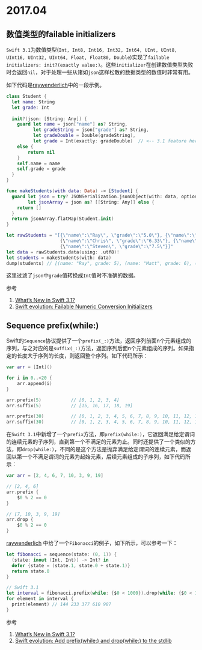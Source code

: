 # 2017.04

数值类型的failable initializers
---------

`Swift 3.1`为数值类型(`Int, Int8, Int16, Int32, Int64, UInt, UInt8, UInt16, UInt32, UInt64, Float, Float80, Double`)实现了`failable initializers: init?(exactly value:)`。这些`initializer`在创建数值类型失败时会返回`nil`，对于处理一些从诸如`json`这样松散的数据类型的数值时非常有用。

如下代码是[raywenderlich]((https://www.raywenderlich.com/156352/whats-new-in-swift-3-1))中的一段示例。

```swift
class Student {
  let name: String
  let grade: Int
  
  init?(json: [String: Any]) {
    guard let name = json["name"] as? String,
          let gradeString = json["grade"] as? String,
          let gradeDouble = Double(gradeString),
          let grade = Int(exactly: gradeDouble)  // <-- 3.1 feature here
    else {
        return nil
    }
    self.name = name
    self.grade = grade
  }
}

func makeStudents(with data: Data) -> [Student] {
  guard let json = try? JSONSerialization.jsonObject(with: data, options: .allowFragments),
        let jsonArray = json as? [[String: Any]] else {
    return []
  }
  return jsonArray.flatMap(Student.init)
}

let rawStudents = "[{\"name\":\"Ray\", \"grade\":\"5.0\"}, {\"name\":\"Matt\", \"grade\":\"6\"},
                    {\"name\":\"Chris\", \"grade\":\"6.33\"}, {\"name\":\"Cosmin\", \"grade\":\"7\"}, 
                    {\"name\":\"Steven\", \"grade\":\"7.5\"}]"
let data = rawStudents.data(using: .utf8)!
let students = makeStudents(with: data)
dump(students) // [(name: "Ray", grade: 5), (name: "Matt", grade: 6), (name: "Cosmin", grade: 7)]
```

这里过滤了`json`中`grade`值转换成`Int`值时不准确的数据。

参考

1. [What’s New in Swift 3.1?](https://www.raywenderlich.com/156352/whats-new-in-swift-3-1)
2. [Swift evolution: Failable Numeric Conversion Initializers](https://github.com/apple/swift-evolution/blob/master/proposals/0080-failable-numeric-initializers.md)

Sequence prefix(while:)
----------

Swift的`Sequence`协议提供了一个`prefix(_:)`方法，返回序列前面n个元素组成的序列，与之对应的是`suffix(_:)`方法，返回序列后面n个元素组成的序列。如果指定的长度大于序列的长度，则返回整个序列。如下代码所示：

```swift
var arr = [Int]()

for i in 0..<20 {
    arr.append(i)
}

arr.prefix(5)           // [0, 1, 2, 3, 4]
arr.suffix(5)           // [15, 16, 17, 18, 19]

arr.prefix(30)          // [0, 1, 2, 3, 4, 5, 6, 7, 8, 9, 10, 11, 12, 13, 14, 15, 16, 17, 18, 19]
arr.suffix(30)          // [0, 1, 2, 3, 4, 5, 6, 7, 8, 9, 10, 11, 12, 13, 14, 15, 16, 17, 18, 19]
```

在`Swift 3.1`中新增了一个`prefix`方法，即`prefix(while:)`，它返回满足给定谓词的连续元素的子序列，直到第一个不满足的元素为止。同时还提供了一个类似的方法，即`drop(while:)`，不同的是这个方法是抛弃满足给定谓词的连续元素，而返回以第一个不满足谓词的元素为起始元素，后续元素组成的子序列，如下代码所示：

```swift
var arr = [2, 4, 6, 7, 10, 3, 9, 19]

// [2, 4, 6]
arr.prefix {
    $0 % 2 == 0
}

// [7, 10, 3, 9, 19]
arr.drop {
    $0 % 2 == 0
}
```

[raywenderlich](https://www.raywenderlich.com/156352/whats-new-in-swift-3-1) 中给了一个`Fibonacci`的例子，如下所示，可以参考一下：

```swift
let fibonacci = sequence(state: (0, 1)) {
  (state: inout (Int, Int)) -> Int? in
  defer {state = (state.1, state.0 + state.1)}
  return state.0
}

// Swift 3.1
let interval = fibonacci.prefix(while: {$0 < 1000}).drop(while: {$0 < 100})
for element in interval {
  print(element) // 144 233 377 610 987
}
```

参考

1. [What’s New in Swift 3.1?](https://www.raywenderlich.com/156352/whats-new-in-swift-3-1)
2. [Swift evolution: Add prefix(while:) and drop(while:) to the stdlib](https://github.com/apple/swift-evolution/blob/master/proposals/0045-scan-takewhile-dropwhile.md)


